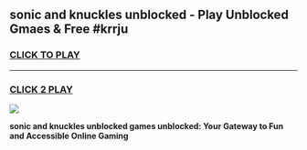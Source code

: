 
## sonic and knuckles unblocked - Play Unblocked Gmaes & Free #krrju
<h3>
<a href="https://news.freeplayer.one?title=sonic_and_knuckles_unblocked&ref=24F">CLICK TO PLAY</a></h3>
<hr>

<h3>
<a href="https://news.freeplayer.one?title=sonic_and_knuckles_unblocked&ref=24F">CLICK 2 PLAY</a>
  
</h3>

<a href="https://news.freeplayer.one?title=sonic_and_knuckles_unblocked&ref=24F/"><img src="https://clearcache.store/games.png"></a>


**sonic and knuckles unblocked games unblocked: Your Gateway to Fun and Accessible Online Gaming**
